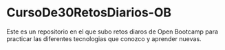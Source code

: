 # CursoDe30RetosDiarios-OB
Este es un repositorio en el que subo retos diaros de Open Bootcamp para practicar las diferentes tecnologias que conozco y aprender nuevas.
